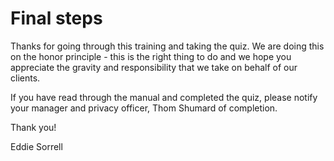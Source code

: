 # Final steps

Thanks for going through this training and taking the quiz. We are doing this on the honor principle - this is the right thing to do and we hope you appreciate the gravity and responsibility that we take on behalf of our clients.


If you have read through the manual and completed the quiz, please notify your manager and privacy officer, Thom Shumard of completion.

Thank you!

Eddie Sorrell